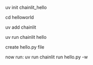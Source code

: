 uv init chainlit_hello

cd helloworld

uv add chainlit

uv run chainlit hello

create hello.py file

now run:
uv run chainlit run hello.py -w